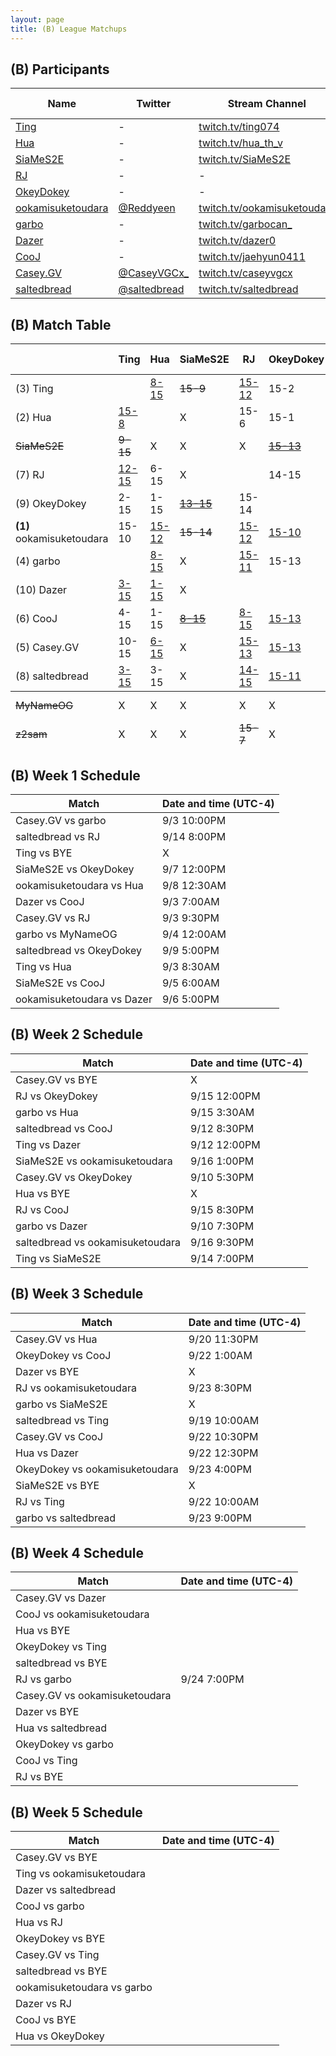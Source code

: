 ```yaml
---
layout: page
title: (B) League Matchups
---
```


## (B) Participants ##

<table>
  <thead>
    <tr>
      <th>Name</th>
      <th>Twitter</th>
      <th>Stream Channel</th>
	  <th>Sprint Time</th>
	  <th>Rating</th>
    </tr>
  </thead>
  <tbody>
    <tr>
      <td><a href="http://steamcommunity.com/id/nn3178011/">Ting</a></td>
      <td>-</td>
      <td><a href="https://www.twitch.tv/ting074">twitch.tv/ting074</a></td>
      <td>-</td>
      <td>-</td>
    </tr>
    <tr>
      <td><a href="https://steamcommunity.com/profiles/76561198315997485/">Hua</a></td>
      <td>-</td>
      <td><a href="https://www.twitch.tv/hua_th_v">twitch.tv/hua_th_v</a></td>
      <td>-</td>
      <td>17432</td>
    </tr>
    <tr>
      <td><a href="https://steamcommunity.com/profiles/76561198205890376/">SiaMeS2E</a></td>
      <td>-</td>
      <td><a href="https://www.twitch.tv/SiaMeS2E">twitch.tv/SiaMeS2E</a></td>
      <td>47</td>
      <td>17000</td>
    </tr>
    <tr>
      <td><a href="https://steamcommunity.com/id/RadicalJreamer">RJ</a></td>
      <td>-</td>
      <td>-</td>
      <td>53.1</td>
      <td>11134</td>
    </tr>
    <tr>
      <td><a href="https://steamcommunity.com/profiles/76561198267036664/">OkeyDokey</a></td>
      <td>-</td>
      <td>-</td>
      <td>53.41</td>
      <td>16730</td>
    </tr>
    <tr>
      <td><a href="https://steamcommunity.com/id/Reddyeen_tetris">ookamisuketoudara</a></td>
      <td><a href="https://twitter.com/Reddyeen">@Reddyeen</a></td>
      <td><a href="https://www.twitch.tv/ookamisuketoudara">twitch.tv/ookamisuketoudara</a></td>
      <td>44.95</td>
      <td>20602</td>
    </tr>
    <tr>
      <td><a href="https://steamcommunity.com/id/GarboCan/">garbo</a></td>
      <td>-</td>
      <td><a href="https://www.twitch.tv/garbocan_">twitch.tv/garbocan_</a></td>
      <td>59.25</td>
      <td>15016</td>
    </tr>
    <tr>
      <td><a href="https://steamcommunity.com/id/Dazer00/">Dazer</a></td>
      <td>-</td>
      <td><a href="https://www.twitch.tv/dazer0">twitch.tv/dazer0</a></td>
      <td>54</td>
      <td>15800</td>
    </tr>
    <tr>
      <td><a href="https://www.twitch.tv/jaehyun0411">CooJ</a></td>
      <td>-</td>
      <td><a href="https://www.twitch.tv/jaehyun0411">twitch.tv/jaehyun0411</a></td>
      <td>49.1</td>
      <td>15400</td>
    </tr>
    <tr>
      <td><a href="https://steamcommunity.com/id/caseyvgcx">Casey.GV</a></td>
      <td><a href="https://twitter.com/CaseyVGCx_">@CaseyVGCx_</a></td>
      <td><a href="https://www.twitch.tv/caseyvgcx">twitch.tv/caseyvgcx</a></td>
      <td>45.12</td>
      <td>11000</td>
    </tr>
    <tr>
      <td><a href="https://steamcommunity.com/id/saltedbread/">saltedbread</a></td>
      <td><a href="https://twitter.com/saltedbread">@saltedbread</a></td>
      <td><a href="https://www.twitch.tv/saltedbread">twitch.tv/saltedbread</a></td>
      <td>45.23</td>
      <td>18600</td>
    </tr>
  </tbody>
</table>

## (B) Match Table ##

<table>
  <thead>
    <tr>
      <th> </th>
      <th>Ting</th>
      <th>Hua</th>
      <th>SiaMeS2E</th>
      <th>RJ</th>
      <th>OkeyDokey</th>
      <th>ookamisuketoudara</th>
      <th>garbo</th>
      <th>Dazer</th>
      <th>CooJ</th>
      <th>Casey.GV</th>
      <th>saltedbread</th>
      <th>W-L</th>
      <th>Pt. Diff</th>
    </tr>
  </thead>
  <tbody>
    <tr>
      <td>(3) Ting</td>
      <td> </td> <!-- Ting -->
      <td><a href="https://www.twitch.tv/videos/305341567?t=00h41m30s">8-15</a></td> <!--Hua-->
      <td><del>15-9</del></td> <!--SiaMeS2E-->
      <td><a href="https://www.twitch.tv/videos/313288957">15-12</a></td> <!--RJ-->
      <td>15-2</td> <!--OkeyDokey-->
      <td>10-15</td> <!--ookamisuketoudara-->
      <td> </td> <!--garbo-->
      <td><a href="https://www.twitch.tv/videos/309165469?t=00h14m40s">15-3</a></td> <!--Dazer-->
      <td>15-4</td> <!--CooJ-->
      <td>15-10</td> <!--Casey.GV-->
      <td><a href="https://www.twitch.tv/videos/312082561">15-3</a></td> <!--saltedbread-->
      <td>6-2</td>
      <td>+44</td>
    </tr>
    <tr>
      <td>(2) Hua</td>
      <td><a href="https://www.twitch.tv/videos/305372620">15-8</a></td> <!-- Ting -->
      <td></td> <!--Hua-->
      <td>X</td> <!--SiaMeS2E-->
      <td>15-6</td> <!--RJ-->
      <td>15-1</td> <!--OkeyDokey-->
      <td><a href="https://www.twitch.tv/videos/307352379">12-15</a></td> <!--ookamisuketoudara-->
      <td><a href="https://www.twitch.tv/videos/310334139">15-8</a></td> <!--garbo-->
      <td><a href="https://www.twitch.tv/videos/313399072">15-1</a></td> <!--Dazer-->
      <td>15-1</td> <!--CooJ-->
      <td><a href="https://www.twitch.tv/videos/312739578">15-6</a></td> <!--Casey.GV-->
      <td><a href="https://www.twitch.tv/videos/316318073">15-3</a></td> <!--saltedbread-->
      <td>8-1</td>
      <td>+83</td>
    </tr>
    <tr>
      <td><del>SiaMeS2E</del></td>
      <td><del>9-15</del></td> <!-- Ting -->
      <td>X</td> <!--Hua-->
      <td>X</td> <!--SiaMeS2E-->
      <td>X</td> <!--RJ-->
      <td><a href="https://www.twitch.tv/videos/307043269?t=00h07m14s"><del>15-13</del></a></td> <!--OkeyDokey-->
      <td><del>14-15</del></td> <!--ookamisuketoudara-->
      <td>X</td> <!--garbo-->
      <td>X</td> <!--Dazer-->
      <td><a href="https://www.twitch.tv/videos/306142738?t=00h41m00s"><del>15-8</del></a></td> <!--CooJ-->
      <td>X</td> <!--Casey.GV-->
      <td>X</td> <!--saltedbread-->
      <td><del>2-2</del></td>
      <td><del>+2</del></td>
    </tr>
    <tr>
      <td>(7) RJ</td>
      <td><a href="https://www.twitch.tv/videos/313288957">12-15</a></td> <!-- Ting -->
      <td>6-15</td> <!--Hua-->
      <td>X</td> <!--SiaMeS2E-->
      <td> </td> <!--RJ-->
      <td>14-15</td> <!--OkeyDokey-->
      <td><a href="https://www.twitch.tv/videos/313533426">12-15</a></td> <!--ookamisuketoudara-->
      <td><a href="https://www.twitch.tv/videos/314341005">11-15</a></td> <!--garbo-->
      <td>15-4</td> <!--Dazer-->
      <td><a href="https://www.twitch.tv/videos/310653292?t=3206s">15-8</a></td> <!--CooJ-->
      <td><a href="https://www.twitch.tv/videos/305636565">13-15</a></td> <!--Casey.GV-->
      <td><a href="https://www.twitch.tv/videos/310184429">15-14</a></td> <!--saltedbread-->
      <td>3-6</td>
      <td>-3</td>
    </tr>
    <tr>
      <td>(9) OkeyDokey</td>
      <td>2-15</td> <!-- Ting -->
      <td>1-15</td> <!--Hua-->
      <td><a href="https://www.twitch.tv/videos/307043269?t=00h07m14s"><del>13-15</del></a></td> <!--SiaMeS2E-->
      <td>15-14</td> <!--RJ-->
      <td> </td> <!--OkeyDokey-->
      <td><a href="https://www.twitch.tv/videos/313892077">10-15</a></td> <!--ookamisuketoudara-->
      <td>13-15</td> <!--garbo-->
      <td> </td> <!--Dazer-->
      <td>13-15</td> <!--CooJ-->
      <td><a href="https://www.twitch.tv/videos/308478539">13-15</a></td> <!--Casey.GV-->
      <td><a href="https://www.twitch.tv/videos/308071728">11-15</a></td> <!--saltedbread-->
      <td>1-7</td>
      <td>-41</td>
    </tr>
    <tr>
      <td><b>(1)</b> ookamisuketoudara</td>
      <td>15-10</td> <!-- Ting -->
      <td><a href="https://www.twitch.tv/videos/307325252">15-12</a></td> <!--Hua-->
      <td><del>15-14</del></td> <!--SiaMeS2E-->
      <td><a href="https://www.twitch.tv/videos/313533426">15-12</a></td> <!--RJ-->
      <td><a href="https://www.twitch.tv/videos/313892077">15-10</a></td> <!--OkeyDokey-->
      <td> </td> <!--ookamisuketoudara-->
      <td> </td> <!--garbo-->
      <td><a href="https://www.twitch.tv/videos/306744236">15-0</a></td> <!--Dazer-->
      <td>15-3</td> <!--CooJ-->
      <td>15-8</td> <!--Casey.GV-->
      <td><a href="https://www.twitch.tv/videos/311136806">15-11</a></td> <!--saltedbread-->
      <td>8-0</td>
      <td>+54</td>
    </tr>
    <tr>
      <td>(4) garbo</td>
      <td> </td> <!-- Ting -->
      <td><a href="https://www.twitch.tv/videos/310321761">8-15</a></td> <!--Hua-->
      <td>X</td> <!--SiaMeS2E-->
      <td><a href="https://www.twitch.tv/videos/314341005">15-11</a></td> <!--RJ-->
      <td>15-13</td> <!--OkeyDokey-->
      <td> </td> <!--ookamisuketoudara-->
      <td> </td> <!--garbo-->
      <td><a href="https://www.twitch.tv/videos/308528524">15-11</a></td> <!--Dazer-->
      <td>9-15</td> <!--CooJ-->
      <td><a href="https://www.twitch.tv/videos/305648977">4-15</a></td> <!--Casey.GV-->
      <td><a href="https://www.twitch.tv/videos/314025189">15-8</a></td> <!--saltedbread-->
      <td>5-3</td>
      <td>-11</td>
    </tr>
    <tr>
      <td>(10) Dazer</td>
      <td><a href="https://www.twitch.tv/videos/309165469?t=00h14m40s">3-15</a></td> <!-- Ting -->
      <td><a href="https://www.twitch.tv/videos/313399072">1-15</a></td> <!--Hua-->
      <td>X</td> <!--SiaMeS2E-->
      <td> </td> <!--RJ-->
      <td> </td> <!--OkeyDokey-->
      <td><a href="https://www.twitch.tv/videos/306749953">0-15</a></td> <!--ookamisuketoudara-->
      <td><a href="https://www.twitch.tv/videos/308528524">11-15</a></td> <!--garbo-->
      <td> </td> <!--Dazer-->
      <td><a href="https://www.twitch.tv/videos/305291105?t=00h16m42s">13-15</a></td> <!--CooJ-->
      <td>2-15</td> <!--Casey.GV-->
      <td> </td> <!--saltedbread-->
      <td>0-6</td>
      <td>-60</td>
    </tr>
    <tr>
      <td>(6) CooJ</td>
      <td>4-15</td> <!-- Ting -->
      <td>1-15</td> <!--Hua-->
      <td><a href="https://www.twitch.tv/videos/306142738?t=00h41m00s"><del>8-15</del></a></td> <!--SiaMeS2E-->
      <td><a href="https://www.twitch.tv/videos/310653292?t=3206s">8-15</a></td> <!--RJ-->
      <td><a href="https://www.twitch.tv/videos/313533499">15-13</a></td> <!--OkeyDokey-->
      <td>3-15</td> <!--ookamisuketoudara-->
      <td>15-9</td> <!--garbo-->
      <td><a href="https://www.twitch.tv/videos/305279696?t=01h19m56s">15-13</a></td> <!--Dazer-->
      <td> </td> <!--CooJ-->
      <td><a href="https://www.twitch.tv/videos/313533499">15-11</a></td> <!--Casey.GV-->
      <td><a href="https://www.twitch.tv/videos/309356942">14-15</a></td> <!--saltedbread-->
      <td>4-5</td>
      <td>-31</td>
    </tr>
    <tr>
      <td>(5) Casey.GV</td>
      <td>10-15</td> <!-- Ting -->
      <td><a href="https://www.twitch.tv/videos/312739578">6-15</a></td> <!--Hua-->
      <td>X</td> <!--SiaMeS2E-->
      <td><a href="https://www.twitch.tv/videos/305636565">15-13</a></td> <!--RJ-->
      <td><a href="https://www.twitch.tv/videos/308478539">15-13</a></td> <!--OkeyDokey-->
      <td>8-15</td> <!--ookamisuketoudara-->
      <td><a href="https://www.twitch.tv/videos/305648977">15-4</a></td> <!--garbo-->
      <td>15-2</td> <!--Dazer-->
      <td><a href="https://www.twitch.tv/videos/313533499">11-15</a></td> <!--CooJ-->
      <td> </td> <!--Casey.GV-->
      <td> </td> <!--saltedbread-->
      <td>4-4</td>
      <td>+6</td>
    </tr>
    <tr>
      <td>(8) saltedbread</td>
      <td><a href="https://www.twitch.tv/videos/312044748">3-15</a></td> <!-- Ting -->
      <td>3-15</td> <!--Hua-->
      <td>X</td> <!--SiaMeS2E-->
      <td><a href="https://www.twitch.tv/videos/310184429">14-15</a></td> <!--RJ-->
      <td><a href="https://www.twitch.tv/videos/308071728">15-11</a></td> <!--OkeyDokey-->
      <td><a href="https://www.twitch.tv/videos/311136806">11-15</a></td> <!--ookamisuketoudara-->
      <td><a href="https://www.twitch.tv/videos/314023643">8-15</a></td> <!--garbo-->
      <td> </td> <!--Dazer-->
      <td><a href="https://www.twitch.tv/videos/309357255">15-14</a></td> <!--CooJ-->
      <td> </td> <!--Casey.GV-->
      <td> </td> <!--saltedbread-->
      <td>2-5</td>
      <td>-38</td>
    </tr>
  </tbody>
  <tfoot>
    <tr>
      <td><del>MyNameOG</del></td>
      <td>X</td> <!-- Ting -->
      <td>X</td> <!--Hua-->
      <td>X</td> <!--SiaMeS2E-->
      <td>X</td> <!--RJ-->
      <td>X</td> <!--OkeyDokey-->
      <td>X</td> <!--ookamisuketoudara-->
      <td><del>10-15</del></td> <!--garbo-->
      <td>X</td> <!--Dazer-->
      <td>X</td> <!--CooJ-->
      <td>X</td> <!--Casey.GV-->
      <td>X</td> <!--saltedbread-->
      <td>X</td>
      <td>X</td>
    </tr>
    <tr>
      <td><del>z2sam</del></td>
      <td>X</td> <!-- Ting -->
      <td>X</td> <!--Hua-->
      <td>X</td> <!--SiaMeS2E-->
      <td><del>15-7</del></td> <!--RJ-->
      <td>X</td> <!--OkeyDokey-->
      <td>X</td> <!--ookamisuketoudara-->
      <td>X</td> <!--garbo-->
      <td>X</td> <!--Dazer-->
      <td>X</td> <!--CooJ-->
      <td>X</td> <!--Casey.GV-->
      <td>X</td> <!--saltedbread-->
      <td>X</td>
      <td>X</td>
    </tr>
  </tfoot>
</table>

## (B) Week 1 Schedule ##

<table>
  <thead>
    <tr>
      <th>Match</th>
      <th>Date and time (UTC-4)</th>
    </tr>
  </thead>
  <tbody>
    <tr>
      <td>Casey.GV vs garbo</td>
      <td>9/3 10:00PM</td>
    </tr>
    <tr>
      <td>saltedbread vs RJ</td>
      <td>9/14 8:00PM</td>
    </tr>
    <tr>
      <td>Ting vs BYE</td>
      <td>X</td>
    </tr>
    <tr>
      <td>SiaMeS2E vs OkeyDokey</td>
      <td>9/7 12:00PM</td>
    </tr>
    <tr>
      <td>ookamisuketoudara vs Hua</td>
      <td>9/8 12:30AM</td>
    </tr>
    <tr>
      <td>Dazer vs CooJ</td>
      <td>9/3 7:00AM</td>
    </tr>
    <tr>
      <td>Casey.GV vs RJ</td>
      <td>9/3 9:30PM</td>
    </tr>
    <tr>
      <td>garbo vs MyNameOG</td>
      <td>9/4 12:00AM</td>
    </tr>
    <tr>
      <td>saltedbread vs OkeyDokey</td>
      <td>9/9 5:00PM</td>
    </tr>
    <tr>
      <td>Ting vs Hua</td>
      <td>9/3 8:30AM</td>
    </tr>
    <tr>
      <td>SiaMeS2E vs CooJ</td>
      <td>9/5 6:00AM</td>
    </tr>
    <tr>
      <td>ookamisuketoudara vs Dazer</td>
      <td>9/6 5:00PM</td>
    </tr>
  </tbody>
</table>

## (B) Week 2 Schedule ##

<table>
  <thead>
    <tr>
      <th>Match</th>
      <th>Date and time (UTC-4)</th>
    </tr>
  </thead>
  <tbody>
    <tr>
      <td>Casey.GV vs BYE</td>
      <td>X</td>
    </tr>
    <tr>
      <td>RJ vs OkeyDokey</td>
      <td>9/15 12:00PM</td>
    </tr>
    <tr>
      <td>garbo vs Hua</td>
      <td>9/15 3:30AM</td>
    </tr>
    <tr>
      <td>saltedbread vs CooJ</td>
      <td>9/12 8:30PM</td>
    </tr>
    <tr>
      <td>Ting vs Dazer</td>
      <td>9/12 12:00PM</td>
    </tr>
    <tr>
      <td>SiaMeS2E vs ookamisuketoudara</td>
      <td>9/16 1:00PM</td>
    </tr>
    <tr>
      <td>Casey.GV vs OkeyDokey</td>
      <td>9/10 5:30PM</td>
    </tr>
    <tr>
      <td>Hua vs BYE</td>
      <td>X</td>
    </tr>
    <tr>
      <td>RJ vs CooJ</td>
      <td>9/15 8:30PM</td>
    </tr>
    <tr>
      <td>garbo vs Dazer</td>
      <td>9/10 7:30PM</td>
    </tr>
    <tr>
      <td>saltedbread vs ookamisuketoudara</td>
      <td>9/16 9:30PM</td>
    </tr>
    <tr>
      <td>Ting vs SiaMeS2E</td>
      <td>9/14 7:00PM</td>
    </tr>
  </tbody>
</table>

## (B) Week 3 Schedule ##

<table>
  <thead>
    <tr>
      <th>Match</th>
      <th>Date and time (UTC-4)</th>
    </tr>
  </thead>
  <tbody>
    <tr>
      <td>Casey.GV vs Hua</td>
      <td>9/20 11:30PM</td>
    </tr>
    <tr>
      <td>OkeyDokey vs CooJ</td>
      <td>9/22 1:00AM</td>
    </tr>
    <tr>
      <td>Dazer vs BYE</td>
      <td>X</td>
    </tr>
    <tr>
      <td>RJ vs ookamisuketoudara</td>
      <td>9/23 8:30PM</td>
    </tr>
    <tr>
      <td>garbo vs SiaMeS2E</td>
      <td>X</td>
    </tr>
    <tr>
      <td>saltedbread vs Ting</td>
      <td>9/19 10:00AM</td>
    </tr>
    <tr>
      <td>Casey.GV vs CooJ</td>
      <td>9/22 10:30PM</td>
    </tr>
    <tr>
      <td>Hua vs Dazer</td>
      <td>9/22 12:30PM</td>
    </tr>
    <tr>
      <td>OkeyDokey vs ookamisuketoudara</td>
      <td>9/23 4:00PM</td>
    </tr>
    <tr>
      <td>SiaMeS2E vs BYE</td>
      <td>X</td>
    </tr>
    <tr>
      <td>RJ vs Ting</td>
      <td>9/22 10:00AM</td>
    </tr>
    <tr>
      <td>garbo vs saltedbread</td>
      <td>9/23 9:00PM</td>
    </tr>
  </tbody>
</table>

## (B) Week 4 Schedule ##

<table>
  <thead>
    <tr>
      <th>Match</th>
      <th>Date and time (UTC-4)</th>
    </tr>
  </thead>
  <tbody>
    <tr>
      <td>Casey.GV vs Dazer</td>
      <td></td>
    </tr>
    <tr>
      <td>CooJ vs ookamisuketoudara</td>
      <td></td>
    </tr>
    <tr>
      <td>Hua vs BYE</td>
      <td></td>
    </tr>
    <tr>
      <td>OkeyDokey vs Ting</td>
      <td></td>
    </tr>
    <tr>
      <td>saltedbread vs BYE</td>
      <td></td>
    </tr>
    <tr>
      <td>RJ vs garbo</td>
      <td>9/24 7:00PM</td>
    </tr>
    <tr>
      <td>Casey.GV vs ookamisuketoudara</td>
      <td></td>
    </tr>
    <tr>
      <td>Dazer vs BYE</td>
      <td></td>
    </tr>
    <tr>
      <td>Hua vs saltedbread</td>
      <td></td>
    </tr>
    <tr>
      <td>OkeyDokey vs garbo</td>
      <td></td>
    </tr>
    <tr>
      <td>CooJ vs Ting</td>
      <td></td>
    </tr>
    <tr>
      <td>RJ vs BYE</td>
      <td></td>
    </tr>
  </tbody>
</table>

## (B) Week 5 Schedule ##

<table>
  <thead>
    <tr>
      <th>Match</th>
      <th>Date and time (UTC-4)</th>
    </tr>
  </thead>
  <tbody>
    <tr>
      <td>Casey.GV vs BYE</td>
      <td></td>
    </tr>
    <tr>
      <td>Ting vs ookamisuketoudara</td>
      <td></td>
    </tr>
    <tr>
      <td>Dazer vs saltedbread</td>
      <td></td>
    </tr>
    <tr>
      <td>CooJ vs garbo</td>
      <td></td>
    </tr>
    <tr>
      <td>Hua vs RJ</td>
      <td></td>
    </tr>
    <tr>
      <td>OkeyDokey vs BYE</td>
      <td></td>
    </tr>
    <tr>
      <td>Casey.GV vs Ting</td>
      <td></td>
    </tr>
    <tr>
      <td>saltedbread vs BYE</td>
      <td></td>
    </tr>
    <tr>
      <td>ookamisuketoudara vs garbo</td>
      <td></td>
    </tr>
    <tr>
      <td>Dazer vs RJ</td>
      <td></td>
    </tr>
    <tr>
      <td>CooJ vs BYE</td>
      <td></td>
    </tr>
    <tr>
      <td>Hua vs OkeyDokey</td>
      <td></td>
    </tr>
  </tbody>
</table>
